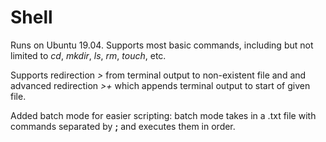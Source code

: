 # Shell
Runs on Ubuntu 19.04. Supports most basic commands, including but not limited to *cd*, *mkdir*, *ls*, *rm*, *touch*, etc. 

Supports redirection *>* from terminal output to non-existent file and and advanced redirection *>+* which appends terminal output to start of given file. 

Added batch mode for easier scripting: batch mode takes in a .txt file with commands separated by **;** and executes them in order.
